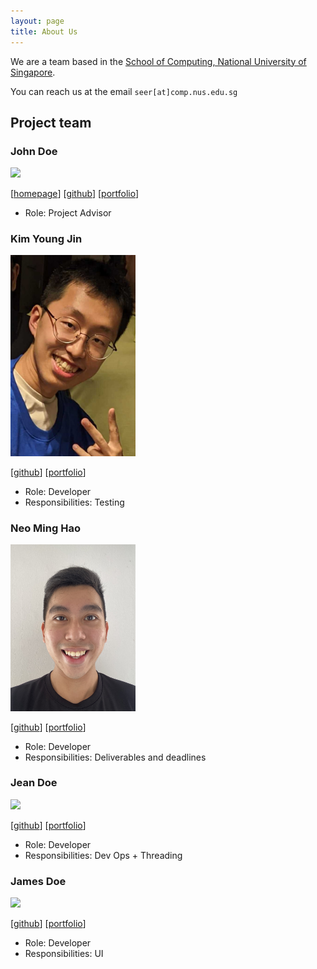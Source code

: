 ```yaml
---
layout: page
title: About Us
---
```


We are a team based in the [School of Computing, National University of Singapore](http://www.comp.nus.edu.sg).

You can reach us at the email `seer[at]comp.nus.edu.sg`

## Project team

### John Doe

<img src="images/johndoe.png" width="200px">

[[homepage](http://www.comp.nus.edu.sg/~damithch)]
[[github](https://github.com/johndoe)]
[[portfolio](team/johndoe.md)]

* Role: Project Advisor

### Kim Young Jin

<img src="images/jugheadjones10.png" width="200px">

[[github](http://github.com/jugheadjones10)]
[[portfolio](team/jugheadjones10.md)]

* Role: Developer
* Responsibilities: Testing

### Neo Ming Hao

<img src="images/minosx31.png" width="200px">

[[github](http://github.com/minosx31)] [[portfolio](team/minosx31.md)]

* Role: Developer
* Responsibilities: Deliverables and deadlines

### Jean Doe

<img src="images/johndoe.png" width="200px">

[[github](http://github.com/johndoe)]
[[portfolio](team/johndoe.md)]

* Role: Developer
* Responsibilities: Dev Ops + Threading

### James Doe

<img src="images/johndoe.png" width="200px">

[[github](http://github.com/johndoe)]
[[portfolio](team/johndoe.md)]

* Role: Developer
* Responsibilities: UI
